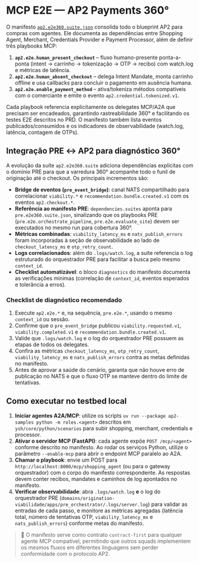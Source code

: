 # MCP E2E — AP2 Payments 360°

O manifesto [`ap2.e2e360.suite.json`](../mcp/manifests/ap2.e2e360.suite.json) consolida todo o blueprint AP2 para compras com agentes. Ele documenta as dependências entre Shopping Agent, Merchant, Credentials Provider e Payment Processor, além de definir três playbooks MCP:

1. **`ap2.e2e.human_present_checkout`** – fluxo humano-presente ponta-a-ponta (intent → carrinho → tokenização → OTP → recibo) com watch.log e métricas de latência.
2. **`ap2.e2e.human_absent_checkout`** – delega Intent Mandate, monta carrinho offline e usa callbacks para concluir o pagamento em ausência humana.
3. **`ap2.e2e.enable_payment_method`** – ativa/tokeniza métodos compatíveis com o comerciante e emite o evento `ap2.credential.tokenized.v1`.

Cada playbook referencia explicitamente os delegates MCP/A2A que precisam ser encadeados, garantindo rastreabilidade 360° e facilitando os testes E2E descritos no PRD. O manifesto também lista eventos publicados/consumidos e os indicadores de observabilidade (watch.log, latência, contagem de OTPs).

## Integração PRE ↔ AP2 para diagnóstico 360°

A evolução da suíte `ap2.e2e360.suite` adiciona dependências explícitas com o domínio PRE para que a varredura 360° acompanhe todo o funil de originação até o checkout. Os principais incrementos são:

- **Bridge de eventos (`pre_event_bridge`)**: canal NATS compartilhado para correlacionar `viability.*` e `recommendation.bundle.created.v1` com os eventos `ap2.checkout.*`.
- **Referência ao manifesto PRE**: `dependencies.suites` aponta para `pre.e2e360.suite.json`, sinalizando que os playbooks PRE (`pre.e2e.orchestrate_pipeline`, `pre.e2e.evaluate_site`) devem ser executados no mesmo run para cobertura 360°.
- **Métricas combinadas**: `viability_latency_ms` e `nats_publish_errors` foram incorporadas à seção de observabilidade ao lado de `checkout_latency_ms` e `otp_retry_count`.
- **Logs correlacionados**: além do `.logs/watch.log`, a suíte referencia o log estruturado do orquestrador PRE para facilitar a busca pelo mesmo `context_id`.
- **Checklist automatizável**: o bloco `diagnostics` do manifesto documenta as verificações mínimas (correlação de `context_id`, eventos esperados e tolerância a erros).

### Checklist de diagnóstico recomendado

1. Execute `ap2.e2e.*` e, na sequência, `pre.e2e.*`, usando o mesmo `context_id` ou sessão.
2. Confirme que o `pre_event_bridge` publicou `viability.requested.v1`, `viability.completed.v1` e `recommendation.bundle.created.v1`.
3. Valide que `.logs/watch.log` e o log do orquestrador PRE possuem as etapas de todos os delegates.
4. Confira as métricas `checkout_latency_ms`, `otp_retry_count`, `viability_latency_ms` e `nats_publish_errors` contra as metas definidas no manifesto.
5. Antes de aprovar a saúde do cenário, garanta que não houve erro de publicação no NATS e que o fluxo OTP se manteve dentro do limite de tentativas.



## Como executar no testbed local

1. **Iniciar agentes A2A/MCP**: utilize os scripts `uv run --package ap2-samples python -m roles.<agent>` descritos em `ysh/core/python/scenarios` para subir shopping, merchant, credentials e processor.
2. **Ativar o servidor MCP (FastAPI)**: cada agente expõe `POST /mcp/<agent>` conforme descrito no manifesto. Ao rodar os serviços Python, utilize o parâmetro `--enable-mcp` para abrir o endpoint MCP paralelo ao A2A.
3. **Chamar o playbook**: envie um POST para `http://localhost:8000/mcp/shopping_agent` (ou para o gateway orquestrador) com o corpo do manifesto correspondente. As respostas devem conter recibos, mandates e caminhos de log apontados no manifesto.
4. **Verificar observabilidade**: abra `.logs/watch.log` **e** o log do orquestrador PRE (`domains/origination-viabilidade/apps/pre_orchestrator/.logs/server.log`) para validar as entradas de cada passo, e monitore as métricas agregadas (latência total, número de tentativas OTP, `viability_latency_ms` e `nats_publish_errors`) conforme metas do manifesto.

> 📌 O manifesto serve como contrato `contract-first` para qualquer agente MCP compatível, permitindo que outros squads implementem os mesmos fluxos em diferentes linguagens sem perder conformidade com o protocolo AP2.
